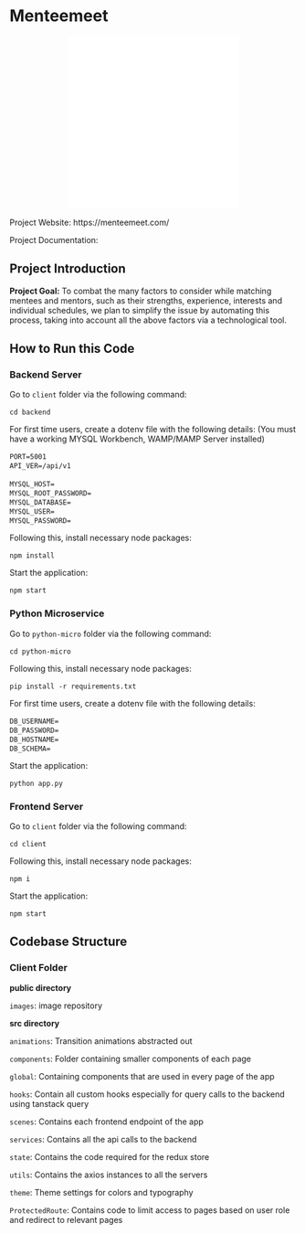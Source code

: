 # Menteemeet
<p align="center">
  <img height="300px" src="client/public/images/global/menteemeet (1).png" />
</p>
Project Website: https://menteemeet.com/

Project Documentation: 

## Project Introduction

**Project Goal:** To combat the many factors to consider while matching mentees and mentors, such as their strengths, experience, interests and individual schedules,
 we plan to simplify the issue by automating this process, taking into account all the above factors via a technological tool.

 ## How to Run this Code

 ### Backend Server ###

Go to `client` folder via the following command:

```
cd backend
```
For first time users, create a dotenv file with the following details:
(You must have a working MYSQL Workbench, WAMP/MAMP Server installed)
```
PORT=5001
API_VER=/api/v1

MYSQL_HOST=
MYSQL_ROOT_PASSWORD=
MYSQL_DATABASE=
MYSQL_USER=
MYSQL_PASSWORD=
```

Following this, install necessary node packages:

```
npm install
```

Start the application:

```
npm start
```

### Python Microservice ###

Go to `python-micro` folder via the following command:

```
cd python-micro
```

Following this, install necessary node packages:

```
pip install -r requirements.txt
```

For first time users, create a dotenv file with the following details:
```
DB_USERNAME=
DB_PASSWORD= 
DB_HOSTNAME=
DB_SCHEMA=
```
Start the application:

```
python app.py
```

### Frontend Server ###

Go to `client` folder via the following command:

```
cd client
```

Following this, install necessary node packages:

```
npm i
```

Start the application:

```
npm start
```


## Codebase Structure

### Client Folder
**public directory**

`images`: image repository


**src directory**

`animations`: Transition animations abstracted out

`components`: Folder containing smaller components of each page

`global`: Containing components that are used in every page of the app

`hooks`: Contain all custom hooks especially for query calls to the backend using tanstack query

`scenes`: Contains each frontend endpoint of the app

`services`: Contains all the api calls to the backend

`state`: Contains the code required for the redux store

`utils`: Contains the axios instances to all the servers

`theme`: Theme settings for colors and typography

`ProtectedRoute`: Contains code to limit access to pages based on user role and redirect to relevant pages


